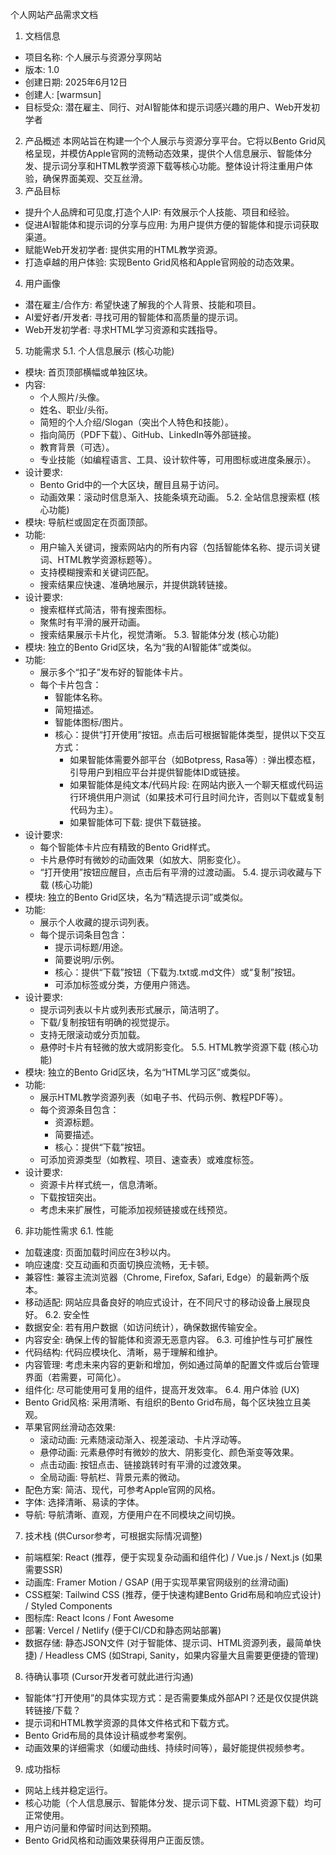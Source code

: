 个人网站产品需求文档
1. 文档信息
 * 项目名称: 个人展示与资源分享网站
 * 版本: 1.0
 * 创建日期: 2025年6月12日
 * 创建人: [warmsun]
 * 目标受众: 潜在雇主、同行、对AI智能体和提示词感兴趣的用户、Web开发初学者
2. 产品概述
本网站旨在构建一个个人展示与资源分享平台。它将以Bento Grid风格呈现，并模仿Apple官网的流畅动态效果，提供个人信息展示、智能体分发、提示词分享和HTML教学资源下载等核心功能。整体设计将注重用户体验，确保界面美观、交互丝滑。
3. 产品目标
 * 提升个人品牌和可见度,打造个人IP: 有效展示个人技能、项目和经验。
 * 促进AI智能体和提示词的分享与应用: 为用户提供方便的智能体和提示词获取渠道。
 * 赋能Web开发初学者: 提供实用的HTML教学资源。
 * 打造卓越的用户体验: 实现Bento Grid风格和Apple官网般的动态效果。
4. 用户画像
 * 潜在雇主/合作方: 希望快速了解我的个人背景、技能和项目。
 * AI爱好者/开发者: 寻找可用的智能体和高质量的提示词。
 * Web开发初学者: 寻求HTML学习资源和实践指导。
5. 功能需求
5.1. 个人信息展示 (核心功能)
 * 模块: 首页顶部横幅或单独区块。
 * 内容:
   * 个人照片/头像。
   * 姓名、职业/头衔。
   * 简短的个人介绍/Slogan（突出个人特色和技能）。
   * 指向简历（PDF下载）、GitHub、LinkedIn等外部链接。
   * 教育背景（可选）。
   * 专业技能（如编程语言、工具、设计软件等，可用图标或进度条展示）。
 * 设计要求:
   * Bento Grid中的一个大区块，醒目且易于访问。
   * 动画效果：滚动时信息渐入、技能条填充动画。
5.2. 全站信息搜索框 (核心功能)
 * 模块: 导航栏或固定在页面顶部。
 * 功能:
   * 用户输入关键词，搜索网站内的所有内容（包括智能体名称、提示词关键词、HTML教学资源标题等）。
   * 支持模糊搜索和关键词匹配。
   * 搜索结果应快速、准确地展示，并提供跳转链接。
 * 设计要求:
   * 搜索框样式简洁，带有搜索图标。
   * 聚焦时有平滑的展开动画。
   * 搜索结果展示卡片化，视觉清晰。
5.3. 智能体分发 (核心功能)
 * 模块: 独立的Bento Grid区块，名为“我的AI智能体”或类似。
 * 功能:
   * 展示多个“扣子”发布好的智能体卡片。
   * 每个卡片包含：
     * 智能体名称。
     * 简短描述。
     * 智能体图标/图片。
     * 核心：提供“打开使用”按钮。点击后可根据智能体类型，提供以下交互方式：
       * 如果智能体需要外部平台（如Botpress, Rasa等）: 弹出模态框，引导用户到相应平台并提供智能体ID或链接。
       * 如果智能体是纯文本/代码片段: 在网站内嵌入一个聊天框或代码运行环境供用户测试（如果技术可行且时间允许，否则以下载或复制代码为主）。
       * 如果智能体可下载: 提供下载链接。
 * 设计要求:
   * 每个智能体卡片应有精致的Bento Grid样式。
   * 卡片悬停时有微妙的动画效果（如放大、阴影变化）。
   * “打开使用”按钮应醒目，点击后有平滑的过渡动画。
5.4. 提示词收藏与下载 (核心功能)
 * 模块: 独立的Bento Grid区块，名为“精选提示词”或类似。
 * 功能:
   * 展示个人收藏的提示词列表。
   * 每个提示词条目包含：
     * 提示词标题/用途。
     * 简要说明/示例。
     * 核心：提供“下载”按钮（下载为.txt或.md文件）或“复制”按钮。
     * 可添加标签或分类，方便用户筛选。
 * 设计要求:
   * 提示词列表以卡片或列表形式展示，简洁明了。
   * 下载/复制按钮有明确的视觉提示。
   * 支持无限滚动或分页加载。
   * 悬停时卡片有轻微的放大或阴影变化。
5.5. HTML教学资源下载 (核心功能)
 * 模块: 独立的Bento Grid区块，名为“HTML学习区”或类似。
 * 功能:
   * 展示HTML教学资源列表（如电子书、代码示例、教程PDF等）。
   * 每个资源条目包含：
     * 资源标题。
     * 简要描述。
     * 核心：提供“下载”按钮。
   * 可添加资源类型（如教程、项目、速查表）或难度标签。
 * 设计要求:
   * 资源卡片样式统一，信息清晰。
   * 下载按钮突出。
   * 考虑未来扩展性，可能添加视频链接或在线预览。
6. 非功能性需求
6.1. 性能
 * 加载速度: 页面加载时间应在3秒以内。
 * 响应速度: 交互动画和页面切换应流畅，无卡顿。
 * 兼容性: 兼容主流浏览器（Chrome, Firefox, Safari, Edge）的最新两个版本。
 * 移动适配: 网站应具备良好的响应式设计，在不同尺寸的移动设备上展现良好。
6.2. 安全性
 * 数据安全: 若有用户数据（如访问统计），确保数据传输安全。
 * 内容安全: 确保上传的智能体和资源无恶意内容。
6.3. 可维护性与可扩展性
 * 代码结构: 代码应模块化、清晰，易于理解和维护。
 * 内容管理: 考虑未来内容的更新和增加，例如通过简单的配置文件或后台管理界面（若需要，可简化）。
 * 组件化: 尽可能使用可复用的组件，提高开发效率。
6.4. 用户体验 (UX)
 * Bento Grid风格: 采用清晰、有组织的Bento Grid布局，每个区块独立且美观。
 * 苹果官网丝滑动态效果:
   * 滚动动画: 元素随滚动渐入、视差滚动、卡片浮动等。
   * 悬停动画: 元素悬停时有微妙的放大、阴影变化、颜色渐变等效果。
   * 点击动画: 按钮点击、链接跳转时有平滑的过渡效果。
   * 全局动画: 导航栏、背景元素的微动。
 * 配色方案: 简洁、现代，可参考Apple官网的风格。
 * 字体: 选择清晰、易读的字体。
 * 导航: 导航清晰、直观，方便用户在不同模块之间切换。
7. 技术栈 (供Cursor参考，可根据实际情况调整)
 * 前端框架: React (推荐，便于实现复杂动画和组件化) / Vue.js / Next.js (如果需要SSR)
 * 动画库: Framer Motion / GSAP (用于实现苹果官网级别的丝滑动画)
 * CSS框架: Tailwind CSS (推荐，便于快速构建Bento Grid布局和响应式设计) / Styled Components
 * 图标库: React Icons / Font Awesome
 * 部署: Vercel / Netlify (便于CI/CD和静态网站部署)
 * 数据存储: 静态JSON文件 (对于智能体、提示词、HTML资源列表，最简单快捷) / Headless CMS (如Strapi, Sanity，如果内容量大且需要更便捷的管理)
8. 待确认事项 (Cursor开发者可就此进行沟通)
 * 智能体“打开使用”的具体实现方式：是否需要集成外部API？还是仅仅提供跳转链接/下载？
 * 提示词和HTML教学资源的具体文件格式和下载方式。
 * Bento Grid布局的具体设计稿或参考案例。
 * 动画效果的详细需求（如缓动曲线、持续时间等），最好能提供视频参考。
9. 成功指标
 * 网站上线并稳定运行。
 * 核心功能（个人信息展示、智能体分发、提示词下载、HTML资源下载）均可正常使用。
 * 用户访问量和停留时间达到预期。
 * Bento Grid风格和动画效果获得用户正面反馈。
